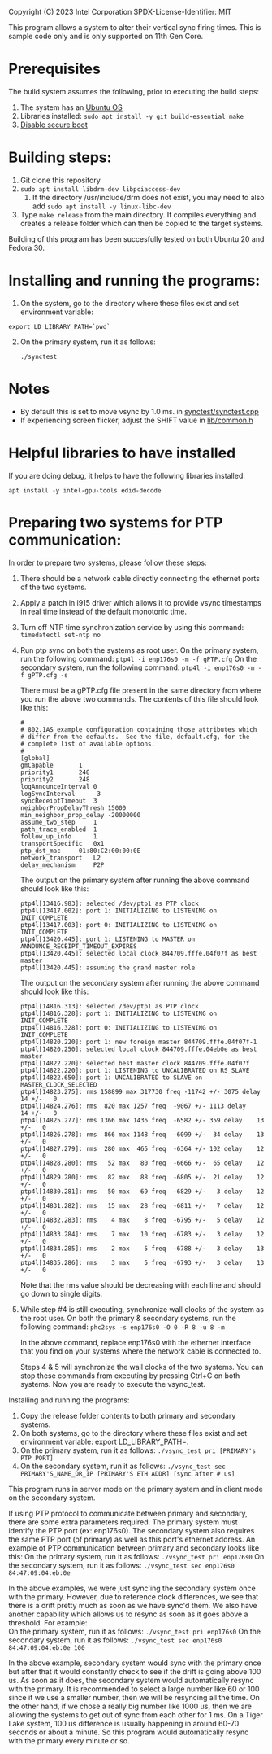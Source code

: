  Copyright (C) 2023 Intel Corporation
 SPDX-License-Identifier: MIT

This program allows a system to alter their vertical sync firing times.
This is sample code only and is only supported on 11th Gen Core. 


# Prerequisites
The build system assumes the following, prior to executing the build steps:
1) The system has an [Ubuntu OS](https://ubuntu.com/tutorials/install-ubuntu-desktop#1-overview)
1) Libraries installed: `sudo apt install -y git build-essential make`
1) [Disable secure boot](https://wiki.ubuntu.com/UEFI/SecureBoot/DKMS)

# Building steps:
1) Git clone this repository 
1) `sudo apt install libdrm-dev libpciaccess-dev`
    1) If the directory /usr/include/drm does not exist, you may need to also add `sudo apt install -y linux-libc-dev`
1) Type `make release` from the main directory. It compiles everything and creates a 
   release folder which can then be copied to the target systems.

Building of this program has been succesfully tested on both Ubuntu 20 and Fedora 30.

# Installing and running the programs:
1) On the system, go to the directory where these files exist and set environment variable:
```console
export LD_LIBRARY_PATH=`pwd`
``````
2) On the primary system, run it as follows:
	```console
   ./synctest 
   ```

# Notes
* By default this is set to move vsync by 1.0 ms. in [synctest/synctest.cpp](./synctest/synctest.cpp)
* If experiencing screen flicker, adjust the SHIFT value in [lib/common.h](./lib/common.h)

# Helpful libraries to have installed
If you are doing debug, it helps to have the following libraries installed:
```
apt install -y intel-gpu-tools edid-decode
```

# Preparing two systems for PTP communication:
In order to prepare two systems, please follow these steps:
1) There should be a network cable directly connecting the ethernet ports of the two
systems.
2) Apply a patch in i915 driver which allows it to provide vsync timestamps in real time
instead of the default monotonic time.
3) Turn off NTP time synchronization service by using this command:
	```timedatectl set-ntp no```
4) Run ptp sync on both the systems as root user.
	On the primary system, run the following command:
	```ptp4l -i enp176s0 -m -f gPTP.cfg```
	On the secondary system, run the following command:
	```ptp4l -i enp176s0 -m -f gPTP.cfg -s```

	There must be a gPTP.cfg file present in the same directory from where you run the
	above two commands. The contents of this file should look like this:

	```shell
	#
	# 802.1AS example configuration containing those attributes which
	# differ from the defaults.  See the file, default.cfg, for the
	# complete list of available options.
	#
	[global]
	gmCapable		1
	priority1		248
	priority2		248
	logAnnounceInterval	0
	logSyncInterval		-3
	syncReceiptTimeout	3
	neighborPropDelayThresh 15000
	min_neighbor_prop_delay	-20000000
	assume_two_step		1
	path_trace_enabled	1
	follow_up_info		1
	transportSpecific	0x1
	ptp_dst_mac		01:80:C2:00:00:0E
	network_transport	L2
	delay_mechanism		P2P
	```
 
	The output on the primary system after running the above command should look
	like this:

	```console
	ptp4l[13416.983]: selected /dev/ptp1 as PTP clock
	ptp4l[13417.002]: port 1: INITIALIZING to LISTENING on INIT_COMPLETE
	ptp4l[13417.003]: port 0: INITIALIZING to LISTENING on INIT_COMPLETE
	ptp4l[13420.445]: port 1: LISTENING to MASTER on ANNOUNCE_RECEIPT_TIMEOUT_EXPIRES
	ptp4l[13420.445]: selected local clock 844709.fffe.04f07f as best master
	ptp4l[13420.445]: assuming the grand master role
	```
 
	The output on the secondary system after running the above command should
	look like this:

	```console
	ptp4l[14816.313]: selected /dev/ptp1 as PTP clock
	ptp4l[14816.328]: port 1: INITIALIZING to LISTENING on INIT_COMPLETE
	ptp4l[14816.328]: port 0: INITIALIZING to LISTENING on INIT_COMPLETE
	ptp4l[14820.220]: port 1: new foreign master 844709.fffe.04f07f-1
	ptp4l[14820.250]: selected local clock 844709.fffe.04eb0e as best master
	ptp4l[14822.220]: selected best master clock 844709.fffe.04f07f
	ptp4l[14822.220]: port 1: LISTENING to UNCALIBRATED on RS_SLAVE
	ptp4l[14822.650]: port 1: UNCALIBRATED to SLAVE on MASTER_CLOCK_SELECTED
	ptp4l[14823.275]: rms 158899 max 317730 freq -11742 +/- 3075 delay    14 +/-   0
	ptp4l[14824.276]: rms  820 max 1257 freq  -9067 +/- 1113 delay    14 +/-   0
	ptp4l[14825.277]: rms 1366 max 1436 freq  -6582 +/- 359 delay    13 +/-   0
	ptp4l[14826.278]: rms  866 max 1148 freq  -6099 +/-  34 delay    13 +/-   0
	ptp4l[14827.279]: rms  280 max  465 freq  -6364 +/- 102 delay    12 +/-   0
	ptp4l[14828.280]: rms   52 max   80 freq  -6666 +/-  65 delay    12 +/-   0
	ptp4l[14829.280]: rms   82 max   88 freq  -6805 +/-  21 delay    12 +/-   0
	ptp4l[14830.281]: rms   50 max   69 freq  -6829 +/-   3 delay    12 +/-   0
	ptp4l[14831.282]: rms   15 max   28 freq  -6811 +/-   7 delay    12 +/-   0
	ptp4l[14832.283]: rms    4 max    8 freq  -6795 +/-   5 delay    12 +/-   0
	ptp4l[14833.284]: rms    7 max   10 freq  -6783 +/-   3 delay    12 +/-   0
	ptp4l[14834.285]: rms    2 max    5 freq  -6788 +/-   3 delay    13 +/-   0
	ptp4l[14835.286]: rms    3 max    5 freq  -6793 +/-   3 delay    13 +/-   0
	```
 
	Note that the rms value should be decreasing with each line and should go 
	down to single digits.

6) While step #4 is still executing, synchronize wall clocks of the system as
the root user.
	On both the primary & secondary systems, run the following command:
	```phc2sys -s enp176s0 -O 0 -R 8 -u 8 -m```

	In the above command, replace enp176s0 with the ethernet interface that
	you find on your systems where the network cable is connected to.

	Steps 4 & 5 will synchronize the wall clocks of the two systems. You can
	stop these commands from executing by pressing Ctrl+C on both systems. Now
	you are ready to execute the vsync_test.

Installing and running the programs:
1) Copy the release folder contents to both primary and secondary systems.
2) On both systems, go to the directory where these files exist and set environment variable:
export LD_LIBRARY_PATH=.
3) On the primary system, run it as follows:
	```./vsync_test pri [PRIMARY's PTP PORT]```
3) On the secondary system, run it as follows:
	```./vsync_test sec PRIMARY'S_NAME_OR_IP [PRIMARY'S ETH ADDR] [sync after # us]```

This program runs in server mode on the primary system and in client mode on the 
secondary system.

If using PTP protocol to communicate between primary and secondary, there are some extra
parameters required. The primary system must identify the PTP port (ex: enp176s0). The
secondary system also requires the same PTP port (of primary) as well as this port's
ethernet address.
An example of PTP communication between primary and secondary looks like this:
On the primary system, run it as follows:
	```./vsync_test pri enp176s0```
On the secondary system, run it as follows:
	```./vsync_test sec enp176s0 84:47:09:04:eb:0e```

In the above examples, we were just sync'ing the secondary system once with the primary.
However, due to reference clock differences, we see that there is a drift pretty much as
soon as we have sync'd them. We also have another capability which allows us to resync 
as soon as it goes above a threshold. For example:  
On the primary system, run it as follows:
	```./vsync_test pri enp176s0```
On the secondary system, run it as follows:
	```./vsync_test sec enp176s0 84:47:09:04:eb:0e 100```

In the above example, secondary system would sync with the primary once but after that
it would constantly check to see if the drift is going above 100 us. As soon as it does,
the secondary system would automatically resync with the primary. It is recommended to
select a large number like 60 or 100 since if we use a smaller number, then we will be
resyncing all the time. On the other hand, if we chose a really big number like 1000 us,
then we are allowing the systems to get out of sync from each other for 1 ms. On a
Tiger Lake system, 100 us difference is usually happening in around 60-70 seconds or
about a minute. So this program would automatically resync with the primary every minute
or so.
